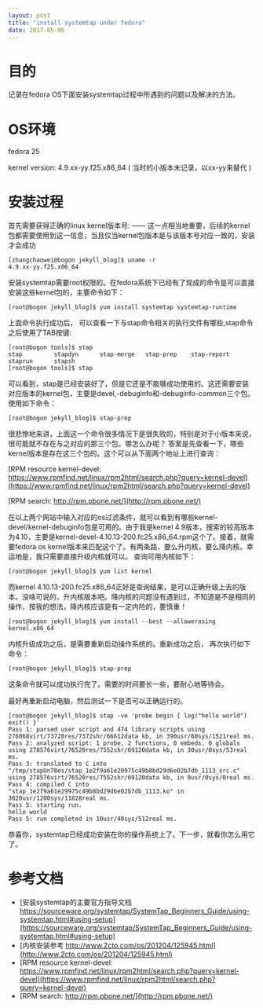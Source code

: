 ```yaml
---
layout: post
title: "install systemtap under fedora"
date: 2017-05-06
---
```


# 目的

记录在fedora OS下面安装systemtap过程中所遇到的问题以及解决的方法。

# OS环境

fedora 25 

kernel version: 4.9.xx-yy.f25.x86_64 ( 当时的小版本未记录，以xx-yy来替代 )

# 安装过程

首先需要获得正确的linux kernel版本号: —— 这一点相当地重要，后续的kernel包都需要使用到这一信息，当且仅当kernel包版本是与该版本号对应一致的，安装才会成功

```shell
[zhangchaowei@bogon jekyll_blog]$ uname -r
4.9.xx-yy.f25.x86_64
```

安装systemtap需要root权限的。在fedora系统下已经有了现成的命令是可以直接安装这些kernel包的，主要命令如下：

```shell
[root@bogon jekyll_blog]$ yum install systemtap systemtap-runtime
```

上面命令执行成功后， 可以查看一下与stap命令相关的执行文件有哪些,stap命令之后使用了TAB按键:

```shell
[root@bogon tools]$ stap
stap         stapdyn      stap-merge   stap-prep    stap-report  staprun      stapsh       
[root@bogon tools]$ stap
```

可以看到，stap是已经安装好了，但是它还是不能够成功使用的。这还需要安装对应版本的kernel包，主要是devel,-debuginfo和-debuginfo-common三个包。使用如下命令：

```shell
[root@bogon jekyll_blog]$ stap-prep
```

很悲惨地来讲，上面这一个命令很多情况下是很失败的，特别是对于小版本来说，很可能就不存在与之对应的那三个包。哪怎么办呢？ 答案是先查看一下，哪些kernel版本是存在这三个包的。这个可以从下面两个地址上进行查询：

[RPM resource kernel-devel: https://www.rpmfind.net/linux/rpm2html/search.php?query=kernel-devel](https://www.rpmfind.net/linux/rpm2html/search.php?query=kernel-devel)

[RPM  search: http://rpm.pbone.net/](http://rpm.pbone.net/)

在以上两个网站中输入对应的os过滤条件，就可以看到有哪些kernel-devel/kernel-debuginfo包是可用的。由于我是kernel 4.9版本，搜索的较高版本为4.10，主要是kernel-devel-4.10.13-200.fc25.x86_64.rpm这个了。接着，就需要fedora os kernel版本来匹配这个了。有两条路，要么升内核，要么降内核。幸运地是，我只需要直接升级内核就可以。 查询可用内核如下：

```shell
[root@bogon jekyll_blog]$ yum list kernel
```

而kernel 4.10.13-200.fc25.x86_64正好是查询结果，是可以正确升级上去的版本。没啥可说的，升内核版本吧。降内核的问题没有遇到过，不知道是不是相同的操作，按我的想法，降内核应该是有一定内险的，要慎重！

```shell
[root@bogon jekyll_blog]$ yum install --best --allowerasing  kernel.x86_64
```

内核升级成功之后，是需要重新启动操作系统的。重新成功之后， 再次执行如下命令：

```shell
[root@bogon jekyll_blog]$ stap-prep
```

这条命令就可以成功执行完了。需要的时间要长一些，要耐心地等待会。

最好再重新启动电脑，然后测试一下是否可以正确运行的。

```shell
[root@bogon jekyll_blog]$ stap -ve 'probe begin { log("hello world") exit() }'
Pass 1: parsed user script and 474 library scripts using 276068virt/73728res/7372shr/66612data kb, in 390usr/60sys/1521real ms.
Pass 2: analyzed script: 1 probe, 2 functions, 0 embeds, 0 globals using 278576virt/76520res/7552shr/69120data kb, in 30usr/0sys/53real ms.
Pass 3: translated to C into "/tmp/stapUn78es/stap_1e2f9a61e29975c49b8bd29d6e02b7db_1113_src.c" using 278576virt/76520res/7552shr/69120data kb, in 0usr/0sys/0real ms.
Pass 4: compiled C into "stap_1e2f9a61e29975c49b8bd29d6e02b7db_1113.ko" in 3020usr/1200sys/11828real ms.
Pass 5: starting run.
hello world
Pass 5: run completed in 10usr/40sys/512real ms.
```

恭喜你，systemtap已经成功安装在你的操作系统上了。下一步，就看你怎么用它了。

# 参考文档

* [安装systemtap的主要官方指导文档 https://sourceware.org/systemtap/SystemTap_Beginners_Guide/using-systemtap.html#using-setup](https://sourceware.org/systemtap/SystemTap_Beginners_Guide/using-systemtap.html#using-setup)
* [内核安装参考 http://www.2cto.com/os/201204/125945.html](http://www.2cto.com/os/201204/125945.html)
* [RPM resource kernel-devel: https://www.rpmfind.net/linux/rpm2html/search.php?query=kernel-devel](https://www.rpmfind.net/linux/rpm2html/search.php?query=kernel-devel)
* [RPM  search: http://rpm.pbone.net/](http://rpm.pbone.net/)
